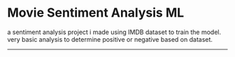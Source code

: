 ﻿# Movie Sentiment Analysis ML

a sentiment analysis project i made using IMDB dataset to train the model.
very basic analysis to determine positive or negative based on dataset.

---

